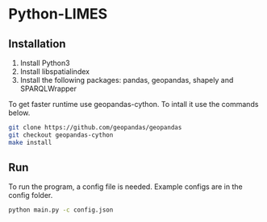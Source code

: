 # Python-LIMES

## Installation

1. Install Python3
2. Install libspatialindex
3. Install the following packages: pandas, geopandas, shapely and SPARQLWrapper

To get faster runtime use geopandas-cython. To intall it use the commands below.
```bash
git clone https://github.com/geopandas/geopandas
git checkout geopandas-cython
make install
```

## Run

To run the program, a config file is needed. Example configs are in the config folder.

```bash
python main.py -c config.json
```